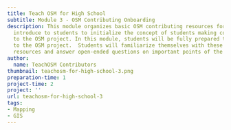 ```yaml
---
title: Teach OSM for High School
subtitle: Module 3 - OSM Contributing Onboarding
description: This module organizes basic OSM contributing resources for teachers to
  introduce to students to initialize the concept of students making contributions
  to the OSM project. In this module, students will be fully prepared to contribute
  to the OSM project.  Students will familiarize themselves with these mapping-ready
  resources and answer open-ended questions on important points of the three resources.
author:
  name: TeachOSM Contributors
thumbnail: teachosm-for-high-school-3.png
preparation-time: 1
project-time: 2
project: ''
url: teachosm-for-high-school-3
tags:
- Mapping
- GIS
---
```


